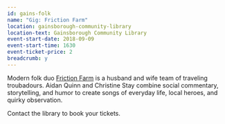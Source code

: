 ```yaml
---
id: gains-folk
name: "Gig: Friction Farm"
location: gainsborough-community-library
location-text: Gainsborough Community Library
event-start-date: 2018-09-09
event-start-time: 1630
event-ticket-price: 2
breadcrumb: y
---
```


Modern folk duo [Friction Farm](http://frictionfarm.com/) is a husband and wife team of traveling troubadours. Aidan Quinn and Christine Stay combine social commentary, storytelling, and humor to create songs of everyday life, local heroes, and quirky observation.

Contact the library to book your tickets.
